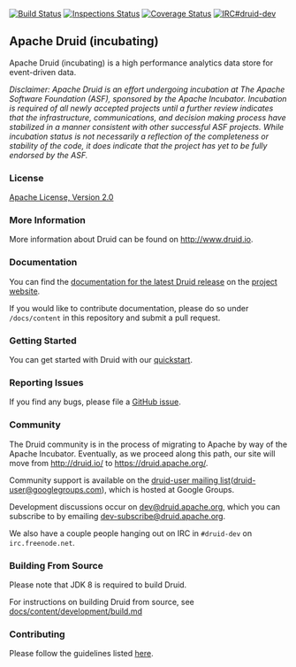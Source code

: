 <!--
  ~ Licensed to the Apache Software Foundation (ASF) under one
  ~ or more contributor license agreements.  See the NOTICE file
  ~ distributed with this work for additional information
  ~ regarding copyright ownership.  The ASF licenses this file
  ~ to you under the Apache License, Version 2.0 (the
  ~ "License"); you may not use this file except in compliance
  ~ with the License.  You may obtain a copy of the License at
  ~
  ~   http://www.apache.org/licenses/LICENSE-2.0
  ~
  ~ Unless required by applicable law or agreed to in writing,
  ~ software distributed under the License is distributed on an
  ~ "AS IS" BASIS, WITHOUT WARRANTIES OR CONDITIONS OF ANY
  ~ KIND, either express or implied.  See the License for the
  ~ specific language governing permissions and limitations
  ~ under the License.
  -->

[![Build Status](https://travis-ci.org/apache/incubator-druid.svg?branch=master)](https://travis-ci.org/apache/incubator-druid) [![Inspections Status](https://img.shields.io/teamcity/http/teamcity.jetbrains.com/s/OpenSourceProjects_Druid_Inspections.svg?label=TeamCity%20inspections)](https://teamcity.jetbrains.com/viewType.html?buildTypeId=OpenSourceProjects_Druid_Inspections) [![Coverage Status](https://coveralls.io/repos/apache/incubator-druid/badge.svg?branch=master)](https://coveralls.io/r/apache/incubator-druid?branch=master) [![IRC#druid-dev](https://img.shields.io/badge/IRC-druid--dev-blue.svg)](https://webchat.freenode.net?channels=druid-dev)

## Apache Druid (incubating)

Apache Druid (incubating) is a high performance analytics data store for event-driven data.

*Disclaimer: Apache Druid is an effort undergoing incubation at The Apache Software Foundation (ASF), sponsored by the Apache Incubator. Incubation is required of all newly accepted projects until a further review indicates that the infrastructure, communications, and decision making process have stabilized in a manner consistent with other successful ASF projects. While incubation status is not necessarily a reflection of the completeness or stability of the code, it does indicate that the project has yet to be fully endorsed by the ASF.*

### License

[Apache License, Version 2.0](http://www.apache.org/licenses/LICENSE-2.0)

### More Information

More information about Druid can be found on <http://www.druid.io>.

### Documentation

You can find the [documentation for the latest Druid release](http://druid.io/docs/latest/) on
the [project website](http://druid.io/docs/latest/).

If you would like to contribute documentation, please do so under
`/docs/content` in this repository and submit a pull request.

### Getting Started

You can get started with Druid with our [quickstart](http://druid.io/docs/latest/tutorials/quickstart.html).

### Reporting Issues

If you find any bugs, please file a [GitHub issue](https://github.com/apache/incubator-druid/issues).

### Community

The Druid community is in the process of migrating to Apache by way of the Apache Incubator. Eventually, as we proceed
along this path, our site will move from http://druid.io/ to https://druid.apache.org/.

Community support is available on the
[druid-user mailing list](https://groups.google.com/forum/#!forum/druid-user)(druid-user@googlegroups.com), which
is hosted at Google Groups.

Development discussions occur on [dev@druid.apache.org](https://lists.apache.org/list.html?dev@druid.apache.org), which
you can subscribe to by emailing [dev-subscribe@druid.apache.org](mailto:dev-subscribe@druid.apache.org).

We also have a couple people hanging out on IRC in `#druid-dev` on
`irc.freenode.net`.

### Building From Source

Please note that JDK 8 is required to build Druid.

For instructions on building Druid from source, see [docs/content/development/build.md](docs/content/development/build.md)

### Contributing

Please follow the guidelines listed [here](http://druid.io/community/).

